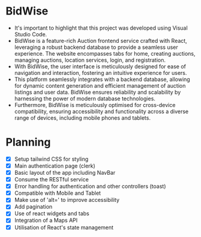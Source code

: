 # BidWise

* It's important to highlight that this project was developed using Visual Studio Code.
* BidWise is a feature-rich Auction frontend service crafted with React, leveraging a robust backend database to provide a seamless user experience. The website encompasses tabs for home, creating auctions, managing auctions, location services, login, and registration.
* With BidWise, the user interface is meticulously designed for ease of navigation and interaction, fostering an intuitive experience for users.
* This platform seamlessly integrates with a backend database, allowing for dynamic content generation and efficient management of auction listings and user data. BidWise ensures reliability and scalability by harnessing the power of modern database technologies.
* Furthermore, BidWise is meticulously optimised for cross-device compatibility, ensuring accessibility and functionality across a diverse range of devices, including mobile phones and tablets.

# Planning

- [x] Setup tailwind CSS for styling
- [x] Main authentication page (clerk)
- [x] Basic layout of the app including NavBar
- [x] Consume the RESTful service
- [x] Error handling for authentication and other controllers (toast)
- [x] Compatible with Mobile and Tablet
- [x] Make use of 'alt=' to improve accessibility
- [x] Add pagination
- [x] Use of react widgets and tabs
- [x] Integration of a Maps API
- [x] Utilisation of React's state management 
